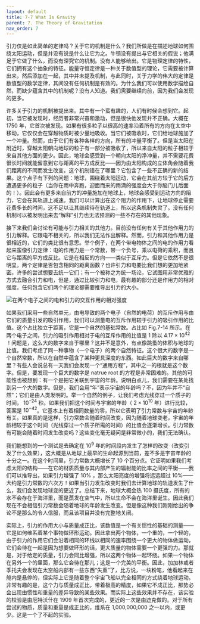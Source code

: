 ```yaml
---
layout: default
title: 7-7 What Is Gravity
parent: 7. The Theory of Gravitation
nav_order: 7
---
```

引力仅是如此简单的定律吗？关于它的机制是什么？我们所做是在描述地球如何围绕太阳运动，但是并没有说是什么让它为之。牛顿没有提出与它相关的假说；他满足于它做了什么，而没有深究它的机制。没有人能够给出。它是物理定律的特性，它们拥有这个抽象的特征。能量守恒定律是一种关于数值型的理论，它需要被计算出来，然后添加在一起，其中并未提及机制，与此同时，关于力学的伟大的定律是数值型的数学定律，其间没有任何机制是有效的。为什么我们可以使用数学描绘自然，而缺少蕴含其中的机制呢？没有人知道。我们需要继续向前，因为我们会发现的更多。

许多关于引力的机制被提出来。其中有一个蛮有趣的，人们有时候会想到它。起初，当它被发现时，经历者非常兴奋和激动，但是很快他发现并不正确。大概在 1750 年，它首次被发现。如果有很多粒子以很高的速率沿着所有的方向在太空中移动，它仅仅会在穿越物质时被少量地吸收。当它们被吸收时，它们给地球施加了一个冲量。然而，由于它们有各种各样的方向，所有的冲量平衡了。但是当太阳在附近时，穿越太阳朝向地球的粒子有一部分被吸收了，所以来自太阳的粒子相较于来自其他方面的更少。因此，地球会感受到一个朝向太阳的净冲量，并不需要花费很长时间就能留意到它与距离的平方成反比——因为由太阳构成的立体角会随着我们距离的不同而发生改变。这个机制错在了哪里？它包含了一些不正确的新的结果。这个点子有下列的问题：地球，围绕着太阳运动，它会在其前方较于它的后方遭遇更多的粒子（当你在雨中奔跑，迎面而来的雨滴的强度会大于你脑门儿后面的！）。因此会有更多来自前方的冲量施加在地球上，地球会感受到运动方向的阻力，它会在其轨道上减速。我们可以计算出在这个阻力的作用下，让地球停止需要花费多长的时间，这不足以让其继续待在轨道上，所以这条机制失灵了。没有任何机制可以被发明出来去“解释”引力也无法预测的一些不存在的其他现象。

接下来我们会讨论有可能与引力相关的其他力。目前没有任何有关于其他作用力的引力解释。它跟电不相关的，所以我们无法作出解释。然而，引力和其他作用力是很相近的，它们的类比很有意思。举个例子，在两个带电物体之间的电的作用力看起来蛮像引力定律：电的作用力是一个常数，带一个负号，乘以电荷的乘积，而且它与距离的平方成反比。它是在相反的方向——类似于互斥力。但是它依然不是很明显，两个定律是否包含相同的距离函数？也许引力和电要比我们想的更加地紧密。许多的尝试想要去统一它们；有一个被称之为统一场论，它试图用非常优雅的方式去融合引力和电，但是，通过比较引力和电，最有趣的部分还是作用力的相对强度。任何包含它们两个的理论都需要推导出引力的大小。

![在两个电子之间的电和引力的交互作用的相对强度]({{"/assets/volume-1/fig-7-14.png"|relative_url}})

如果我们采用一些自然单元，由电导致的两个电子（自然的电荷）的互斥作用与由它们的质量引发的吸引作用，我们可以测量电的互斥作用较于引力的吸引作用的比值。这个占比独立于距离，它是一个自然的基础常数。占比如 Fig.7-14 所示。在两个电子之间，引力的吸引作用相对于电的互斥作用的比值是 1 除以 $4.17\times{10^{42}}$ ！问题是，这么大的数字来自于哪里？这并不是意外，有点像跳蚤的体积与地球的比值。我们考虑了同一种事物（一个电子）的两个自然特征。这个很大的数字是一个自然常数，所以在自然中蕴含了某种更具深度的东西。如此巨大的数字来自哪里？有些人会说总有一天我们会发现一个“通用方程”，其中之一的根就是这个数字。但是，要发现一个巨大的数字是 natrue root 的方程是非常困难的。其他的可能性也被想到：有一个是把它关联到宇宙的年龄。说明白点儿，我们需要在某处找到另一个大的数字。但是，我们会用“年”表示宇宙的年龄吗？不，因为年并不“自然”；它们是由人类发明的。举一个自然的例子，让我们考虑光线穿过一个质子的时间， $10^{-24}$ 秒。如果我们把这个时间与宇宙的年龄（ $2\times{10^{10}}$ 年）进行比较，答案是 $10^{-42}$。它基本上有着相同数量的零，所以它表明了引力常数与宇宙的年龄有关。如果真的是这样，引力常数会随着时间改变，因为随着地球变老，宇宙的年龄相较于这个时间（光线穿过一个质子所需的时间）的比值会逐渐增长。引力常数有可能会随着时间发生改变吗？这些变化毫无疑问是非常微小的，我们无法确认。

我们能想到的一个测试是去确定在 $10^9$ 年的时间段内发生了怎样的改变（改变引发了什么效果），这大概是从地球上最早的生命起源到当前，差不多是宇宙年龄的十分之一。在这个时间里，引力常数大概增长了 10 个百分点。它证明如果我们考虑太阳的结构——在它的材质质量与其内部产生的辐射能的比率之间的平衡——我们可以推导出，如果引力增强了 10% ，那么太阳亮度的增强将远远超过 10%——大约是引力常数的六次方！如果当引力发生改变时我们去计算地球的轨道发生了什么，我们会发现地球变的更近了。总结下来，地球大概会热 100 摄氏度，所有的水不会存在于海洋里，而是蒸发在空气中，所以生命不会在海洋里诞生。因此我们现在不会相信引力常数会随着地球的年龄发生改变。但是像这种我们刚刚给出的争论不是那么的令人信服，而且该项目并没有完整地关闭。

实际上，引力的作用大小与质量成正比，该数值是一个有关惯性的基础的测量——它是如何维系着某个事物做环形运动。因此拿出两个物体，一个重的，一个轻的，由于引力的作用它们会沿着相同的环线以相同的速率围绕一个更大的物体做运动，它们会待在一起是因为想要做环形的话，更大质量的物体需要一个更强的力。那就是，对于给定的质量，引力会同比增强，所以这两个物体一起环绕。如果一个物体在另外一个的里面，那么它会待在那儿；这是一个完美的平衡。因此，加加林或者季托夫会发现在太空船内部有一些东西“失重”了，比方说，一块粉笔，他看起来在舱内是悬停的，但实际上它是随着整个宇宙飞船以完全相同的方式绕着地球运动。非常有趣的是，这个力与质量成正比，带着极高的精度，如果它不成正比，那势必会出现由惯性和重量的差异导致的某些效果。而实际上这些效果并不存在，该实验的校验是由厄特沃什在 1909 年首次完成的，更近的一次是由迪克做的。对于所有尝试的物质，质量和重量是成正比的，维系在 1,000,000,000 之一以内，或更少。这是一个了不起的实验。
